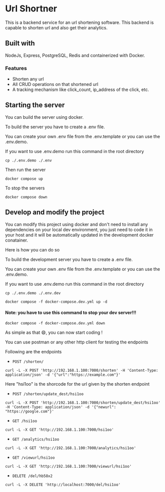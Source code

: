 # Url Shortner
This is a backend service for an url shortening software. This backend is capable to shorten url and also get their analytics.

## Built with
NodeJs, Express, PostgreSQL, Redis and containerized with Docker.

### Features
- Shorten any url
- All CRUD operations on that shortened url
- A tracking mechanism like click_count, ip_address of the click, etc.

## Starting the server

You can build the server using docker.

To build the server you have to create a .env file.

You can create your own .env file from the .env.template or you can use the .env.demo.

If you want to use .env.demo run this command in the root directory

```
cp ./.env.demo ./.env
```

Then run the server
```
docker compose up
```

To stop the servers
```
docker compose down
```

## Develop and modify the project

You can modify this project using docker and don't need to install any dependencies on your local dev environment, you just need to code it in your host and it will be automatically updated in the development docker conatainer.

Here is how you can do so

To build the development server you have to create a .env file.

You can create your own .env file from the .env.template or you can use the .env.demo.

If you want to use .env.demo run this command in the root directory

```
cp ./.env.demo ./.env.dev
```

```
docker compose -f docker-compose.dev.yml up -d
```
#### Note: you have to use this command to stop your dev server!!!

```
docker compose -f docker-compose.dev.yml down
```

As simple as that 😄, you can now start coding ! 

You can use postman or any other http client for testing the endpoints

Following are the endpoints

- `POST /shorten/`
```
curl -L -X POST 'http://192.168.1.100:7000/shorten' -H 'Content-Type: application/json' -d '{"url":"https://example.com"}'
```

Here "hsi1oo" is the shorcode for the url given by the shorten endpoint

- `POST /shorten/update_dest/hsi1oo`
```
curl -L -X POST 'http://192.168.1.100:7000/shorten/update_dest/hsi1oo' -H 'Content-Type: application/json' -d '{"newurl": "https://google.com"}'
```

- `GET /hsi1oo`
```
curl -L -X GET 'http://192.168.1.100:7000/hsi1oo'
```

- `GET /analytics/hsi1oo`
```
curl -L -X GET 'http://192.168.1.100:7000/analytics/hsi1oo'
```

- `GET /viewurl/hsi1oo`
```
curl -L -X GET 'http://192.168.1.100:7000/viewurl/hsi1oo'
```

- `DELETE /del/hb58x2`
```
curl -L -X DELETE 'http://localhost:7000/del/hsi1oo'
```

